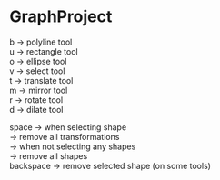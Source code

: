 # GraphProject
b -> polyline tool<br>
u -> rectangle tool<br>
o -> ellipse tool<br>
v -> select tool<br>
t -> translate tool<br>
m -> mirror tool<br>
r -> rotate tool<br>
d -> dilate tool<br>

space -> when selecting shape<br>
<t><t>-> remove all transformations<br>
      -> when not selecting any shapes<br>
         -> remove all shapes<br>
backspace -> remove selected shape (on some tools)<br>
